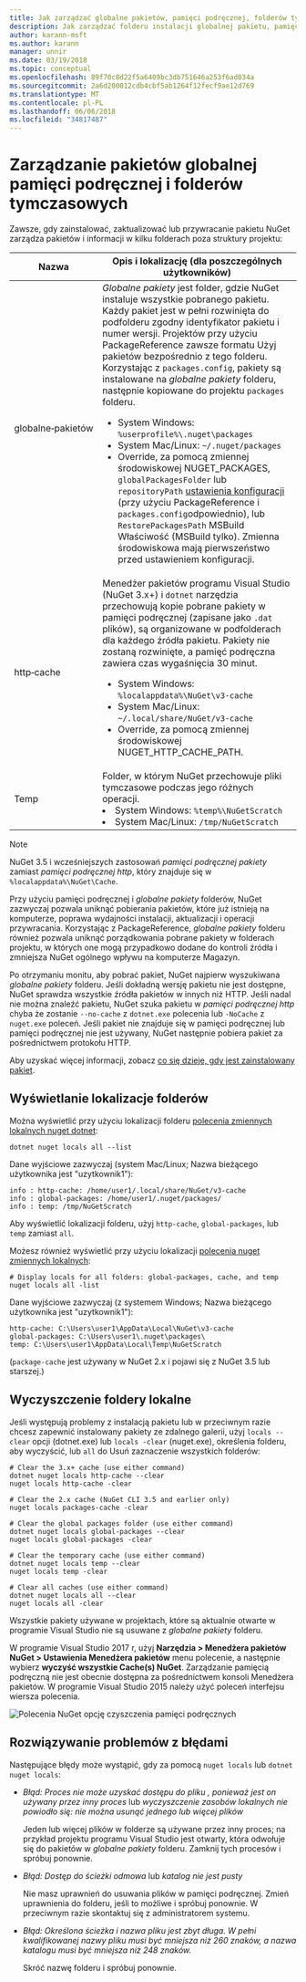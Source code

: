 ```yaml
---
title: Jak zarządzać globalne pakietów, pamięci podręcznej, folderów tymczasowych w NuGet
description: Jak zarządzać folderu instalacji globalnej pakietu, pamięć podręczną pakietów i folderów tymczasowych, które istnieją na komputerze, które są używane podczas instalowania, przywracania i aktualizowanie pakietów.
author: karann-msft
ms.author: karann
manager: unnir
ms.date: 03/19/2018
ms.topic: conceptual
ms.openlocfilehash: 89f70c8d22f5a6409bc3db751646a253f6ad034a
ms.sourcegitcommit: 2a6d200012cdb4cbf5ab1264f12fecf9ae12d769
ms.translationtype: MT
ms.contentlocale: pl-PL
ms.lasthandoff: 06/06/2018
ms.locfileid: "34817487"
---
```

# <a name="managing-the-global-packages-cache-and-temp-folders"></a>Zarządzanie pakietów globalnej pamięci podręcznej i folderów tymczasowych

Zawsze, gdy zainstalować, zaktualizować lub przywracanie pakietu NuGet zarządza pakietów i informacji w kilku folderach poza struktury projektu:

| Nazwa | Opis i lokalizację (dla poszczególnych użytkowników)|
| --- | --- |
| globalne&#8209;pakietów | *Globalne pakiety* jest folder, gdzie NuGet instaluje wszystkie pobranego pakietu. Każdy pakiet jest w pełni rozwinięta do podfolderu zgodny identyfikator pakietu i numer wersji. Projektów przy użyciu PackageReference zawsze formatu Użyj pakietów bezpośrednio z tego folderu. Korzystając z `packages.config`, pakiety są instalowane na *globalne pakiety* folderu, następnie kopiowane do projektu `packages` folderu.<br/><ul><li>System Windows: `%userprofile%\.nuget\packages`</li><li>System Mac/Linux: `~/.nuget/packages`</li><li>Override, za pomocą zmiennej środowiskowej NUGET_PACKAGES, `globalPackagesFolder` lub `repositoryPath` [ustawienia konfiguracji](../reference/nuget-config-file.md#config-section) (przy użyciu PackageReference i `packages.config`odpowiednio), lub `RestorePackagesPath` MSBuild Właściwość (MSBuild tylko). Zmienna środowiskowa mają pierwszeństwo przed ustawieniem konfiguracji.</li></ul> |
| http&#8209;cache | Menedżer pakietów programu Visual Studio (NuGet 3.x+) i `dotnet` narzędzia przechowują kopie pobrane pakiety w pamięci podręcznej (zapisane jako `.dat` plików), są organizowane w podfolderach dla każdego źródła pakietu. Pakiety nie zostaną rozwinięte, a pamięć podręczna zawiera czas wygaśnięcia 30 minut.<br/><ul><li>System Windows: `%localappdata%\NuGet\v3-cache`</li><li>System Mac/Linux: `~/.local/share/NuGet/v3-cache`</li><li>Override, za pomocą zmiennej środowiskowej NUGET_HTTP_CACHE_PATH.</li></ul> |
| Temp | Folder, w którym NuGet przechowuje pliki tymczasowe podczas jego różnych operacji.<br/><li>System Windows: `%temp%\NuGetScratch`</li><li>System Mac/Linux: `/tmp/NuGetScratch`</li></ul> |

> [!Note]
> NuGet 3.5 i wcześniejszych zastosowań *pamięci podręcznej pakiety* zamiast *pamięci podręcznej http*, który znajduje się w `%localappdata%\NuGet\Cache`.

Przy użyciu pamięci podręcznej i *globalne pakiety* folderów, NuGet zazwyczaj pozwala uniknąć pobierania pakietów, które już istnieją na komputerze, poprawa wydajności instalacji, aktualizacji i operacji przywracania. Korzystając z PackageReference, *globalne pakiety* folderu również pozwala uniknąć porządkowania pobrane pakiety w folderach projektu, w których one mogą przypadkowo dodane do kontroli źródła i zmniejsza NuGet ogólnego wpływu na komputerze Magazyn.

Po otrzymaniu monitu, aby pobrać pakiet, NuGet najpierw wyszukiwana *globalne pakiety* folderu. Jeśli dokładną wersję pakietu nie jest dostępne, NuGet sprawdza wszystkie źródła pakietów w innych niż HTTP. Jeśli nadal nie można znaleźć pakietu, NuGet szuka pakietu w *pamięci podręcznej http* chyba że zostanie `--no-cache` z `dotnet.exe` polecenia lub `-NoCache` z `nuget.exe` poleceń. Jeśli pakiet nie znajduje się w pamięci podręcznej lub pamięci podręcznej nie jest używany, NuGet następnie pobiera pakiet za pośrednictwem protokołu HTTP.

Aby uzyskać więcej informacji, zobacz [co się dzieje, gdy jest zainstalowany pakiet](ways-to-install-a-package.md#what-happens-when-a-package-is-installed).

## <a name="viewing-folder-locations"></a>Wyświetlanie lokalizacje folderów

Można wyświetlić przy użyciu lokalizacji folderu [polecenia zmiennych lokalnych nuget dotnet](/dotnet/core/tools/dotnet-nuget-locals):

```cli
dotnet nuget locals all --list
```

Dane wyjściowe zazwyczaj (system Mac/Linux; Nazwa bieżącego użytkownika jest "uzytkownik1"):

```output
info : http-cache: /home/user1/.local/share/NuGet/v3-cache
info : global-packages: /home/user1/.nuget/packages/
info : temp: /tmp/NuGetScratch
```

Aby wyświetlić lokalizacji folderu, użyj `http-cache`, `global-packages`, lub `temp` zamiast `all`. 

Możesz również wyświetlić przy użyciu lokalizacji [polecenia nuget zmiennych lokalnych](../tools/cli-ref-locals.md):

```cli
# Display locals for all folders: global-packages, cache, and temp
nuget locals all -list
```

Dane wyjściowe zazwyczaj (z systemem Windows; Nazwa bieżącego użytkownika jest "uzytkownik1"):

```output
http-cache: C:\Users\user1\AppData\Local\NuGet\v3-cache
global-packages: C:\Users\user1\.nuget\packages\
temp: C:\Users\user1\AppData\Local\Temp\NuGetScratch
```

(`package-cache` jest używany w NuGet 2.x i pojawi się z NuGet 3.5 lub starszej.)

## <a name="clearing-local-folders"></a>Wyczyszczenie foldery lokalne

Jeśli występują problemy z instalacją pakietu lub w przeciwnym razie chcesz zapewnić instalowany pakiety ze zdalnego galerii, użyj `locals --clear` opcji (dotnet.exe) lub `locals -clear` (nuget.exe), określenia folderu, aby wyczyścić, lub `all` do Usuń zaznaczenie wszystkich folderów:

```cli
# Clear the 3.x+ cache (use either command)
dotnet nuget locals http-cache --clear
nuget locals http-cache -clear

# Clear the 2.x cache (NuGet CLI 3.5 and earlier only)
nuget locals packages-cache -clear

# Clear the global packages folder (use either command)
dotnet nuget locals global-packages --clear
nuget locals global-packages -clear

# Clear the temporary cache (use either command)
dotnet nuget locals temp --clear
nuget locals temp -clear

# Clear all caches (use either command)
dotnet nuget locals all --clear
nuget locals all -clear
```

Wszystkie pakiety używane w projektach, które są aktualnie otwarte w programie Visual Studio nie są usuwane z *globalne pakiety* folderu.

W programie Visual Studio 2017 r, użyj **Narzędzia > Menedżera pakietów NuGet > Ustawienia Menedżera pakietów** menu polecenie, a następnie wybierz **wyczyść wszystkie Cache(s) NuGet**. Zarządzanie pamięcią podręczną nie jest obecnie dostępna za pośrednictwem konsoli Menedżera pakietów. W programie Visual Studio 2015 należy użyć poleceń interfejsu wiersza polecenia.

![Polecenia NuGet opcję czyszczenia pamięci podręcznych](media/options-clear-caches.png)

## <a name="troubleshooting-errors"></a>Rozwiązywanie problemów z błędami

Następujące błędy może wystąpić, gdy za pomocą `nuget locals` lub `dotnet nuget locals`:

- *Błąd: Proces nie może uzyskać dostępu do pliku <package> , ponieważ jest on używany przez inny proces* lub *wyczyszczenie zasobów lokalnych nie powiodło się: nie można usunąć jednego lub więcej plików*

    Jeden lub więcej plików w folderze są używane przez inny proces; na przykład projektu programu Visual Studio jest otwarty, która odwołuje się do pakietów w *globalne pakiety* folderu. Zamknij tych procesów i spróbuj ponownie.

- *Błąd: Dostęp do ścieżki <path> odmowa* lub *katalog nie jest pusty*

    Nie masz uprawnień do usuwania plików w pamięci podręcznej. Zmień uprawnienia do folderu, jeśli to możliwe i spróbuj ponownie. W przeciwnym razie skontaktuj się z administratorem systemu.

- *Błąd: Określona ścieżka i nazwa pliku jest zbyt długa. W pełni kwalifikowanej nazwy pliku musi być mniejsza niż 260 znaków, a nazwa katalogu musi być mniejsza niż 248 znaków.*

    Skróć nazwę folderu i spróbuj ponownie.
